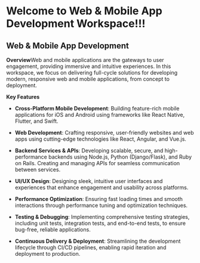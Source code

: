Welcome to Web & Mobile App Development Workspace!!!
====================================================

Web & Mobile App Development
----------------------------

**Overview**Web and mobile applications are the gateways to user engagement, providing immersive and intuitive experiences. In this workspace, we focus on delivering full-cycle solutions for developing modern, responsive web and mobile applications, from concept to deployment.

**Key Features**

*   **Cross-Platform Mobile Development**: Building feature-rich mobile applications for iOS and Android using frameworks like React Native, Flutter, and Swift.
    
*   **Web Development**: Crafting responsive, user-friendly websites and web apps using cutting-edge technologies like React, Angular, and Vue.js.
    
*   **Backend Services & APIs**: Developing scalable, secure, and high-performance backends using Node.js, Python (Django/Flask), and Ruby on Rails. Creating and managing APIs for seamless communication between services.
    
*   **UI/UX Design**: Designing sleek, intuitive user interfaces and experiences that enhance engagement and usability across platforms.
    
*   **Performance Optimization**: Ensuring fast loading times and smooth interactions through performance tuning and optimization techniques.
    
*   **Testing & Debugging**: Implementing comprehensive testing strategies, including unit tests, integration tests, and end-to-end tests, to ensure bug-free, reliable applications.
    
*   **Continuous Delivery & Deployment**: Streamlining the development lifecycle through CI/CD pipelines, enabling rapid iteration and deployment to production.
